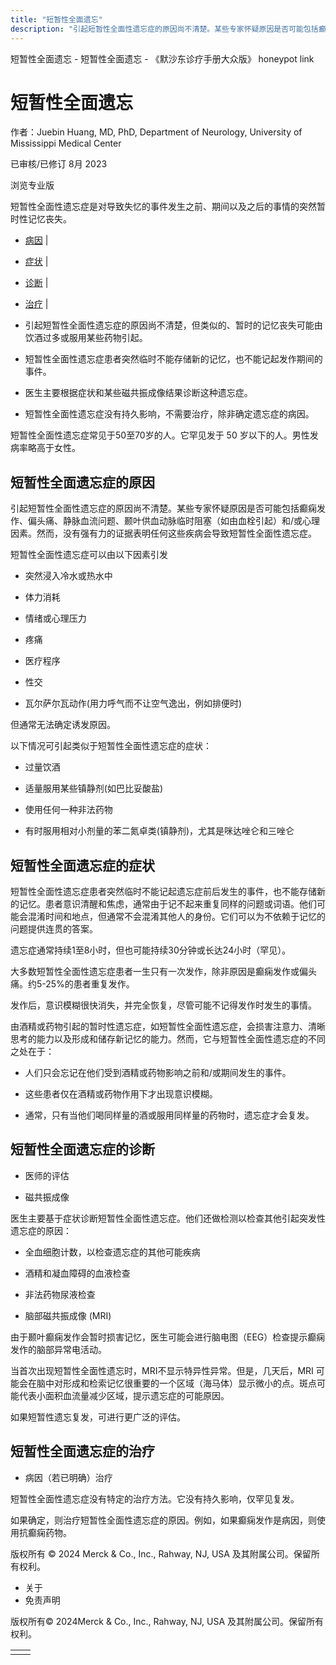 ```yaml
---
title: "短暂性全面遗忘"
description: "引起短暂性全面性遗忘症的原因尚不清楚。某些专家怀疑原因是否可能包括癫痫发作、偏头痛、静脉血流问题、颞叶供血动脉临时阻塞（如由血栓引起）和/或心理因素。然而，没有强有力的证据表明任何这些疾病会导致短暂性全面性遗忘症。"
---
```


﻿短暂性全面遗忘 \- 短暂性全面遗忘 \- 《默沙东诊疗手册大众版》 honeypot link

# 短暂性全面遗忘

作者：Juebin Huang, MD, PhD, Department of Neurology, University of Mississippi Medical
Center

已审核/已修订 8月 2023

浏览专业版

短暂性全面性遗忘症是对导致失忆的事件发生之前、期间以及之后的事情的突然暂时性记忆丧失。

- [病因](#病因_v9052053_zh) \|
- [症状](#症状_v9052060_zh) \|
- [诊断](#诊断_v9052065_zh) \|
- [治疗](#治疗_v26414723_zh) \|

- 引起短暂性全面性遗忘症的原因尚不清楚，但类似的、暂时的记忆丧失可能由饮酒过多或服用某些药物引起。

- 短暂性全面性遗忘症患者突然临时不能存储新的记忆，也不能记起发作期间的事件。

- 医生主要根据症状和某些磁共振成像结果诊断这种遗忘症。

- 短暂性全面性遗忘症没有持久影响，不需要治疗，除非确定遗忘症的病因。


短暂性全面性遗忘症常见于50至70岁的人。它罕见发于 50 岁以下的人。男性发病率略高于女性。

## 短暂性全面遗忘症的原因

引起短暂性全面性遗忘症的原因尚不清楚。某些专家怀疑原因是否可能包括癫痫发作、偏头痛、静脉血流问题、颞叶供血动脉临时阻塞（如由血栓引起）和/或心理因素。然而，没有强有力的证据表明任何这些疾病会导致短暂性全面性遗忘症。

短暂性全面性遗忘症可以由以下因素引发

- 突然浸入冷水或热水中

- 体力消耗

- 情绪或心理压力

- 疼痛

- 医疗程序

- 性交

- 瓦尔萨尔瓦动作(用力呼气而不让空气逸出，例如排便时)


但通常无法确定诱发原因。

以下情况可引起类似于短暂性全面性遗忘症的症状：

- 过量饮酒

- 适量服用某些镇静剂(如巴比妥酸盐)

- 使用任何一种非法药物

- 有时服用相对小剂量的苯二氮卓类(镇静剂)，尤其是咪达唑仑和三唑仑


## 短暂性全面遗忘症的症状

短暂性全面性遗忘症患者突然临时不能记起遗忘症前后发生的事件，也不能存储新的记忆。患者意识清醒和焦虑，通常由于记不起来重复同样的问题或词语。他们可能会混淆时间和地点，但通常不会混淆其他人的身份。它们可以为不依赖于记忆的问题提供连贯的答案。

遗忘症通常持续1至8小时，但也可能持续30分钟或长达24小时（罕见）。

大多数短暂性全面性遗忘症患者一生只有一次发作，除非原因是癫痫发作或偏头痛。约5-25%的患者重复发作。

发作后，意识模糊很快消失，并完全恢复，尽管可能不记得发作时发生的事情。

由酒精或药物引起的暂时性遗忘症，如短暂性全面性遗忘症，会损害注意力、清晰思考的能力以及形成和储存新记忆的能力。然而，它与短暂性全面性遗忘症的不同之处在于：

- 人们只会忘记在他们受到酒精或药物影响之前和/或期间发生的事件。

- 这些患者仅在酒精或药物作用下才出现意识模糊。

- 通常，只有当他们喝同样量的酒或服用同样量的药物时，遗忘症才会复发。


## 短暂性全面遗忘症的诊断

- 医师的评估

- 磁共振成像


医生主要基于症状诊断短暂性全面性遗忘症。他们还做检测以检查其他引起突发性遗忘症的原因：

- 全血细胞计数，以检查遗忘症的其他可能疾病

- 酒精和凝血障碍的血液检查

- 非法药物尿液检查

- 脑部磁共振成像 (MRI)


由于颞叶癫痫发作会暂时损害记忆，医生可能会进行脑电图（EEG）检查提示癫痫发作的脑部异常电活动。

当首次出现短暂性全面性遗忘时，MRI不显示特异性异常。但是，几天后，MRI 可能会在脑中对形成和检索记忆很重要的一个区域（海马体）显示微小的点。斑点可能代表小面积血流量减少区域，提示遗忘症的可能原因。

如果短暂性遗忘复发，可进行更广泛的评估。

## 短暂性全面遗忘症的治疗

- 病因（若已明确）治疗


短暂性全面性遗忘症没有特定的治疗方法。它没有持久影响，仅罕见复发。

如果确定，则治疗短暂性全面性遗忘症的原因。例如，如果癫痫发作是病因，则使用抗癫痫药物。



版权所有 © 2024
Merck & Co., Inc., Rahway, NJ, USA 及其附属公司。保留所有权利。

- 关于
- 免责声明

版权所有© 2024Merck & Co., Inc., Rahway, NJ, USA 及其附属公司。保留所有权利。

|     |     |
| --- | --- |
|  |  |